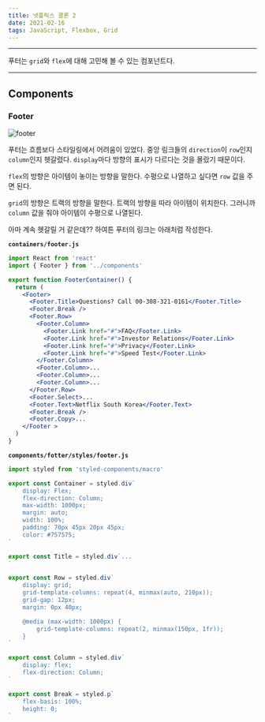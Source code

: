 ```yaml
---
title: 넷플릭스 클론 2
date: 2021-02-16
tags: JavaScript, Flexbox, Grid
---
```


---

푸터는 `grid`와 `flex`에 대해 고민해 볼 수 있는 컴포넌트다.

---

## Components

### Footer

![footer](static/footer.png)

푸터는 흐름보다 스타일링에서 어려움이 있었다. 중앙 링크들의 `direction`이 `row`인지 `column`인지 헷갈렸다. `display`마다 방향의 표시가 다르다는 것을 몰랐기 때문이다.

`flex`의 방향은 아이템이 놓이는 방향을 말한다. 수평으로 나열하고 싶다면 `row` 값을 주면 된다.

`grid`의 방향은 트랙의 방향을 말한다. 트랙의 방향을 따라 아이템이 위치한다. 그러니까 `column` 값을 줘야 아이템이 수평으로 나열된다.

아마 계속 헷갈릴 거 같은데?? 하여튼 푸터의 링크는 아래처럼 작성한다.

**`containers/footer.js`**

```jsx
import React from 'react'
import { Footer } from '../components'

export function FooterContainer() {
  return (
    <Footer>
      <Footer.Title>Questions? Call 00-308-321-0161</Footer.Title>
      <Footer.Break />
      <Footer.Row>
        <Footer.Column>
          <Footer.Link href="#">FAQ</Footer.Link>
          <Footer.Link href="#">Investor Relations</Footer.Link>
          <Footer.Link href="#">Privacy</Footer.Link>
          <Footer.Link href="#">Speed Test</Footer.Link>
        </Footer.Column>
        <Footer.Column>...
        <Footer.Column>...
        <Footer.Column>...
      </Footer.Row>
      <Footer.Select>...
      <Footer.Text>Netflix South Korea</Footer.Text>
      <Footer.Break />
      <Footer.Copy>...
    </Footer >
  )
}
```

**`components/fotter/styles/footer.js`**

```javascript
import styled from 'styled-components/macro'

export const Container = styled.div`
	display: Flex;
	flex-direction: Column;
	max-width: 1000px;
	margin: auto;
	width: 100%;
	padding: 70px 45px 20px 45px;
	color: #757575;
`

export const Title = styled.div`...
`

export const Row = styled.div`
	display: grid;
	grid-template-columns: repeat(4, minmax(auto, 210px));
	grid-gap: 12px;
	margin: 0px 40px;

	@media (max-width: 1000px) {
		grid-template-columns: repeat(2, minmax(150px, 1fr));
	}
`

export const Column = styled.div`
	display: flex;
	flex-direction: Column;
`

export const Break = styled.p`
	flex-basis: 100%;
	height: 0;
`
```
